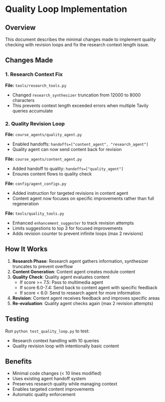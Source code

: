 # Quality Loop Implementation

## Overview
This document describes the minimal changes made to implement quality checking with revision loops and fix the research context length issue.

## Changes Made

### 1. Research Context Fix
**File:** `tools/research_tools.py`
- Changed `research_synthesizer` truncation from 12000 to 8000 characters
- This prevents context length exceeded errors when multiple Tavily queries accumulate

### 2. Quality Revision Loop
**File:** `course_agents/quality_agent.py`
- Enabled handoffs: `handoffs=["content_agent", "research_agent"]`
- Quality agent can now send content back for revision

**File:** `course_agents/content_agent.py`
- Added handoff to quality: `handoffs=["quality_agent"]`
- Ensures content flows to quality check

**File:** `config/agent_configs.py`
- Added instruction for targeted revisions in content agent
- Content agent now focuses on specific improvements rather than full regeneration

**File:** `tools/quality_tools.py`
- Enhanced `enhancement_suggester` to track revision attempts
- Limits suggestions to top 3 for focused improvements
- Adds revision counter to prevent infinite loops (max 2 revisions)

## How It Works

1. **Research Phase**: Research agent gathers information, synthesizer truncates to prevent overflow
2. **Content Generation**: Content agent creates module content
3. **Quality Check**: Quality agent evaluates content
   - If score >= 7.5: Pass to multimedia agent
   - If score 6.0-7.4: Send back to content agent with specific feedback
   - If score < 6.0: Send to research agent for more information
4. **Revision**: Content agent receives feedback and improves specific areas
5. **Re-evaluation**: Quality agent checks again (max 2 revision attempts)

## Testing
Run `python test_quality_loop.py` to test:
- Research context handling with 10 queries
- Quality revision loop with intentionally basic content

## Benefits
- Minimal code changes (< 10 lines modified)
- Uses existing agent handoff system
- Preserves research quality while managing context
- Enables targeted content improvements
- Automatic quality enforcement